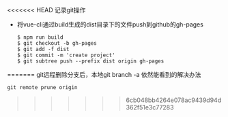 <<<<<<< HEAD
记录git操作
- 将vue-cli通过build生成的dist目录下的文件push到github的gh-pages  
  ```git
  $ npm run build
  $ git checkout -b gh-pages
  $ git add -f dist
  $ git commit -m 'create project'
  $ git subtree push --prefix dist origin gh-pages

  ```
=======
git远程删除分支后，本地git branch -a 依然能看到的解决办法
```
git remote prune origin
```
>>>>>>> 6cb048bb4264e078ac9439d94d362f51e3c77283
